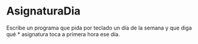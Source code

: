 # AsignaturaDia
Escribe un programa que pida por teclado un día de la semana
y que diga qué  * asignatura toca a primera hora ese día.
